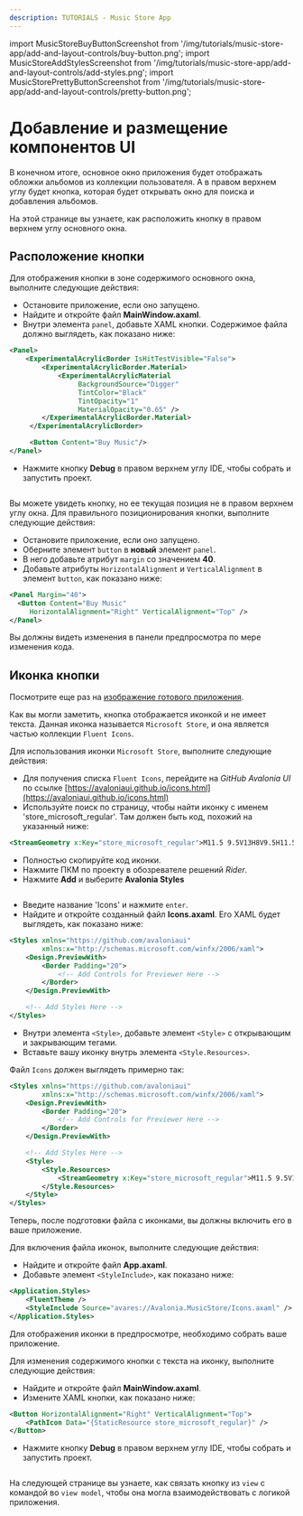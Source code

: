 ```yaml
---
description: TUTORIALS - Music Store App
---
```


import MusicStoreBuyButtonScreenshot from '/img/tutorials/music-store-app/add-and-layout-controls/buy-button.png';
import MusicStoreAddStylesScreenshot from '/img/tutorials/music-store-app/add-and-layout-controls/add-styles.png';
import MusicStorePrettyButtonScreenshot from '/img/tutorials/music-store-app/add-and-layout-controls/pretty-button.png';

# Добавление и размещение компонентов UI

В конечном итоге, основное окно приложения будет отображать обложки альбомов из коллекции пользователя. 
А в правом верхнем углу будет кнопка, которая будет открывать окно для поиска и добавления альбомов.

На этой странице вы узнаете, как расположить кнопку в правом верхнем углу основного окна.

## Расположение кнопки

Для отображения кнопки в зоне содержимого основного окна, выполните следующие действия:

- Остановите приложение, если оно запущено.
- Найдите и откройте файл **MainWindow.axaml**.
- Внутри элемента `panel`, добавьте XAML кнопки. Содержимое файла должно выглядеть, как показано ниже:

```xml
<Panel>
    <ExperimentalAcrylicBorder IsHitTestVisible="False">
        <ExperimentalAcrylicBorder.Material>
            <ExperimentalAcrylicMaterial
                 BackgroundSource="Digger"
                 TintColor="Black"
                 TintOpacity="1"
                 MaterialOpacity="0.65" />
        </ExperimentalAcrylicBorder.Material>
     </ExperimentalAcrylicBorder>

     <Button Content="Buy Music"/>
</Panel>
```

- Нажмите кнопку **Debug** в правом верхнем углу IDE, чтобы собрать и запустить проект.

<p><img className="image-medium-zoom" src={MusicStoreBuyButtonScreenshot} alt="" /></p>

Вы можете увидеть кнопку, но ее текущая позиция не в правом верхнем углу окна.
Для правильного позиционирования кнопки, выполните следующие действия:

- Остановите приложение, если оно запущено.
- Оберните элемент `button` в **новый** элемент `panel`.
- В него добавьте атрибут `margin` со значением **40**.
- Добавьте атрибуты `HorizontalAlignment` и `VerticalAlignment` в элемент `button`, как показано ниже:

```xml
<Panel Margin="40">
  <Button Content="Buy Music" 
     HorizontalAlignment="Right" VerticalAlignment="Top" />
</Panel>
```

Вы должны видеть изменения в панели предпросмотра по мере изменения кода.

## Иконка кнопки

Посмотрите еще раз на [изображение готового приложения](./). 

Как вы могли заметить, кнопка отображается иконкой и не имеет текста.
Данная иконка называется `Microsoft Store`, и она является частью коллекции `Fluent Icons`.

Для использования иконки `Microsoft Store`, выполните следующие действия:

- Для получения списка `Fluent Icons`, перейдите на _GitHub_ _Avalonia UI_ по ссылке [https://avaloniaui.github.io/icons.html](https://avaloniaui.github.io/icons.html)
- Используйте поиск по страницу, чтобы найти иконку с именем 'store\_microsoft\_regular'. 
Там должен быть код, похожий на указанный ниже:

```xml
<StreamGeometry x:Key="store_microsoft_regular">M11.5 9.5V13H8V9.5H11.5Z M11.5 17.5V14H8V17.5H11.5Z M16 9.5V13H12.5V9.5H16Z M16 17.5V14H12.5V17.5H16Z M8 6V3.75C8 2.7835 8.7835 2 9.75 2H14.25C15.2165 2 16 2.7835 16 3.75V6H21.25C21.6642 6 22 6.33579 22 6.75V18.25C22 19.7688 20.7688 21 19.25 21H4.75C3.23122 21 2 19.7688 2 18.25V6.75C2 6.33579 2.33579 6 2.75 6H8ZM9.5 3.75V6H14.5V3.75C14.5 3.61193 14.3881 3.5 14.25 3.5H9.75C9.61193 3.5 9.5 3.61193 9.5 3.75ZM3.5 18.25C3.5 18.9404 4.05964 19.5 4.75 19.5H19.25C19.9404 19.5 20.5 18.9404 20.5 18.25V7.5H3.5V18.25Z</StreamGeometry>
```

- Полностью скопируйте код иконки.
- Нажмите ПКМ по проекту в обозревателе решений _Rider_.
- Нажмите **Add** и выберите **Avalonia Styles**

<p><img className="image-medium-zoom" src={MusicStoreAddStylesScreenshot} alt="" /></p>

- Введите название 'Icons' и нажмите `enter`.
- Найдите и откройте созданный файл **Icons.axaml**. Его XAML будет выглядеть, как показано ниже:

```xml
<Styles xmlns="https://github.com/avaloniaui"
        xmlns:x="http://schemas.microsoft.com/winfx/2006/xaml">
    <Design.PreviewWith>
        <Border Padding="20">
            <!-- Add Controls for Previewer Here -->
        </Border>
    </Design.PreviewWith>

    <!-- Add Styles Here -->
</Styles>
```

- Внутри элемента `<Style>`, добавьте элемент `<Style>` с открывающим и закрывающим тегами.
- Вставьте вашу иконку внутрь элемента `<Style.Resources>`.

Файл `Icons` должен выглядеть примерно так:

```xml
<Styles xmlns="https://github.com/avaloniaui"
        xmlns:x="http://schemas.microsoft.com/winfx/2006/xaml">
    <Design.PreviewWith>
        <Border Padding="20">
            <!-- Add Controls for Previewer Here -->
        </Border>
    </Design.PreviewWith>

    <!-- Add Styles Here -->
    <Style>
        <Style.Resources>
            <StreamGeometry x:Key="store_microsoft_regular">M11.5 9.5V13H8V9.5H11.5Z M11.5 17.5V14H8V17.5H11.5Z M16 9.5V13H12.5V9.5H16Z M16 17.5V14H12.5V17.5H16Z M8 6V3.75C8 2.7835 8.7835 2 9.75 2H14.25C15.2165 2 16 2.7835 16 3.75V6H21.25C21.6642 6 22 6.33579 22 6.75V18.25C22 19.7688 20.7688 21 19.25 21H4.75C3.23122 21 2 19.7688 2 18.25V6.75C2 6.33579 2.33579 6 2.75 6H8ZM9.5 3.75V6H14.5V3.75C14.5 3.61193 14.3881 3.5 14.25 3.5H9.75C9.61193 3.5 9.5 3.61193 9.5 3.75ZM3.5 18.25C3.5 18.9404 4.05964 19.5 4.75 19.5H19.25C19.9404 19.5 20.5 18.9404 20.5 18.25V7.5H3.5V18.25Z</StreamGeometry>
        </Style.Resources>
    </Style>
</Styles>
```

Теперь, после подготовки файла с иконками, вы должны включить его в ваше приложение.

Для включения файла иконок, выполните следующие действия:

- Найдите и откройте файл **App.axaml**.
- Добавьте элемент `<StyleInclude>`, как показано ниже:

```xml
<Application.Styles>
    <FluentTheme />
    <StyleInclude Source="avares://Avalonia.MusicStore/Icons.axaml" />
</Application.Styles>
```

Для отображения иконки в предпросмотре, необходимо собрать ваше приложение.

Для изменения содержимого кнопки с текста на иконку, выполните следующие действия:

- Найдите и откройте файл **MainWindow.axaml**.
- Измените XAML кнопки, как показано ниже:

```xml
<Button HorizontalAlignment="Right" VerticalAlignment="Top">       
    <PathIcon Data="{StaticResource store_microsoft_regular}" /> 
</Button>
```

- Нажмите кнопку **Debug** в правом верхнем углу IDE, чтобы собрать и запустить проект.

<p><img className="image-medium-zoom" src={MusicStorePrettyButtonScreenshot} alt="" /></p>

На следующей странице вы узнаете, как связать кнопку из `view` с командой во `view model`,
чтобы она могла взаимодействовать с логикой приложения.
